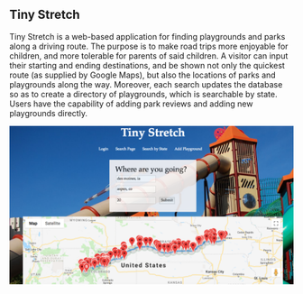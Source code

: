 ## Tiny Stretch

Tiny Stretch is a web-based application for finding playgrounds and parks along a driving route. The purpose is to make road trips more enjoyable for children, and more tolerable for parents of said children.  A visitor can input their starting and ending destinations, and be shown not only the quickest route (as supplied by Google Maps), but also the locations of parks and playgrounds along the way. Moreover, each search updates the database so as to create a directory of playgrounds, which is searchable by state. Users have the capability of adding park reviews and adding new playgrounds directly.

![SearchPage](SearchPage.png)